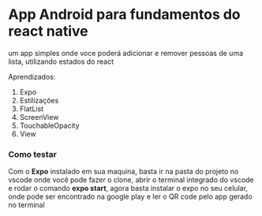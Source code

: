 # App Android para fundamentos do react native

um app simples onde voce poderá adicionar  e remover pessoas de uma lista, utilizando estados do react</br>

<span>Aprendizados:</span>
<ol>
<li>Expo</li>
<li>Estilizações</li>
<li>FlatList</li>
<li>ScreenView</li>
<li>TouchableOpacity</li>
<li>View</li>
</ol>

### Como testar 
Com o <strong>Expo</strong> instalado em sua maquina, basta ir na pasta do projeto no vscode onde você pode fazer o clone, abrir o terminal integrado do vscode e rodar o comando <strong>expo start</strong>, agora basta instalar o expo no seu celular, onde pode ser encontrado na google play e ler o QR code pelo app gerado no terminal